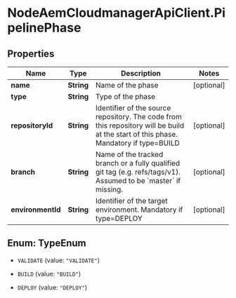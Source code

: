 # NodeAemCloudmanagerApiClient.PipelinePhase

## Properties

Name | Type | Description | Notes
------------ | ------------- | ------------- | -------------
**name** | **String** | Name of the phase | [optional] 
**type** | **String** | Type of the phase | 
**repositoryId** | **String** | Identifier of the source repository. The code from this repository will be build at the start of this phase. Mandatory if type&#x3D;BUILD | [optional] 
**branch** | **String** | Name of the tracked branch or a fully qualified git tag (e.g. refs/tags/v1).  Assumed to be &#x60;master&#x60; if missing. | [optional] 
**environmentId** | **String** | Identifier of the target environment. Mandatory if type&#x3D;DEPLOY | [optional] 



## Enum: TypeEnum


* `VALIDATE` (value: `"VALIDATE"`)

* `BUILD` (value: `"BUILD"`)

* `DEPLOY` (value: `"DEPLOY"`)




